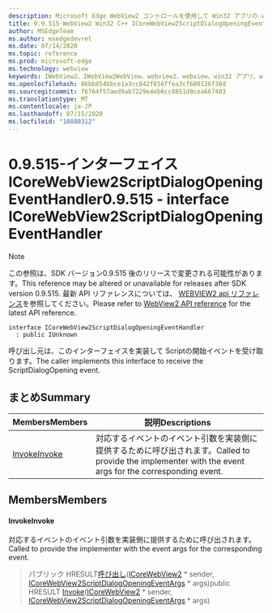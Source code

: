 ```yaml
---
description: Microsoft Edge WebView2 コントロールを使用して Win32 アプリの web コンテンツをホストする
title: 0.9.515-WebView2 Win32 C++ ICoreWebView2ScriptDialogOpeningEventHandler
author: MSEdgeTeam
ms.author: msedgedevrel
ms.date: 07/14/2020
ms.topic: reference
ms.prod: microsoft-edge
ms.technology: webview
keywords: IWebView2、IWebView2WebView、webview2、webview、win32 アプリ、win32、edge、ICoreWebView2、ICoreWebView2Controller、browser control、edge html
ms.openlocfilehash: 86bb854bbce1a3cc842f656ffea3cf600136f38d
ms.sourcegitcommit: f6764f57aed9ab7229e4eb6cc8851d0cea667403
ms.translationtype: MT
ms.contentlocale: ja-JP
ms.lasthandoff: 07/15/2020
ms.locfileid: "10880312"
---
```

# <span data-ttu-id="9474d-104">0.9.515-インターフェイス ICoreWebView2ScriptDialogOpeningEventHandler</span><span class="sxs-lookup"><span data-stu-id="9474d-104">0.9.515 - interface ICoreWebView2ScriptDialogOpeningEventHandler</span></span> 

> [!NOTE]
> <span data-ttu-id="9474d-105">この参照は、SDK バージョン0.9.515 後のリリースで変更される可能性があります。</span><span class="sxs-lookup"><span data-stu-id="9474d-105">This reference may be altered or unavailable for releases after SDK version 0.9.515.</span></span> <span data-ttu-id="9474d-106">最新 API リファレンスについては、 [WEBVIEW2 api リファレンス](../../../webview2-api-reference.md)を参照してください。</span><span class="sxs-lookup"><span data-stu-id="9474d-106">Please refer to [WebView2 API reference](../../../webview2-api-reference.md) for the latest API reference.</span></span>

```
interface ICoreWebView2ScriptDialogOpeningEventHandler
  : public IUnknown
```

<span data-ttu-id="9474d-107">呼び出し元は、このインターフェイスを実装して Scriptの開始イベントを受け取ります。</span><span class="sxs-lookup"><span data-stu-id="9474d-107">The caller implements this interface to receive the ScriptDialogOpening event.</span></span>

## <span data-ttu-id="9474d-108">まとめ</span><span class="sxs-lookup"><span data-stu-id="9474d-108">Summary</span></span>

 <span data-ttu-id="9474d-109">Members</span><span class="sxs-lookup"><span data-stu-id="9474d-109">Members</span></span>                        | <span data-ttu-id="9474d-110">説明</span><span class="sxs-lookup"><span data-stu-id="9474d-110">Descriptions</span></span>
--------------------------------|---------------------------------------------
[<span data-ttu-id="9474d-111">Invoke</span><span class="sxs-lookup"><span data-stu-id="9474d-111">Invoke</span></span>](#invoke) | <span data-ttu-id="9474d-112">対応するイベントのイベント引数を実装側に提供するために呼び出されます。</span><span class="sxs-lookup"><span data-stu-id="9474d-112">Called to provide the implementer with the event args for the corresponding event.</span></span>

## <span data-ttu-id="9474d-113">Members</span><span class="sxs-lookup"><span data-stu-id="9474d-113">Members</span></span>

#### <span data-ttu-id="9474d-114">Invoke</span><span class="sxs-lookup"><span data-stu-id="9474d-114">Invoke</span></span> 

<span data-ttu-id="9474d-115">対応するイベントのイベント引数を実装側に提供するために呼び出されます。</span><span class="sxs-lookup"><span data-stu-id="9474d-115">Called to provide the implementer with the event args for the corresponding event.</span></span>

> <span data-ttu-id="9474d-116">パブリック HRESULT[呼び出し](#invoke)([ICoreWebView2](icorewebview2.md) \* sender, [ICoreWebView2ScriptDialogOpeningEventArgs](icorewebview2scriptdialogopeningeventargs.md) \* args)</span><span class="sxs-lookup"><span data-stu-id="9474d-116">public HRESULT [Invoke](#invoke)([ICoreWebView2](icorewebview2.md) \* sender, [ICoreWebView2ScriptDialogOpeningEventArgs](icorewebview2scriptdialogopeningeventargs.md) \* args)</span></span>

